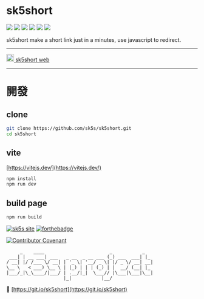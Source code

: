 # sk5short 

![](https://img.shields.io/github/v/release/sk5s/sk5short?style=for-the-badge)
![](https://img.shields.io/github/last-commit/sk5s/sk5short?style=for-the-badge)
![](https://img.shields.io/github/license/sk5s/sk5short?style=for-the-badge)
![](https://img.shields.io/github/languages/top/sk5s/sk5short?style=for-the-badge)
![](https://img.shields.io/endpoint?url=https://raw.githubusercontent.com/sk5s/uptime/master/api/sk5short-website/uptime.json&style=for-the-badge)
![](https://img.shields.io/endpoint?url=https://raw.githubusercontent.com/sk5s/uptime/master/api/sk5short-website/response-time.json&style=for-the-badge)

sk5short make a short link just in a minutes, use javascript to redirect.

---

<a href="https://www.sk5s.cyou/sk5short/" target="_blank"><img width="20px" src="https://upload.cc/i1/2021/11/12/p8YxXc.png" alt=""> sk5short web</a>

---

<!-- ## 現在有把網頁版做成桌面應用程式囉！

### 下載
到https://github.com/sk5s/sk5short-desktop 的release可以找到
### 使用
#### Windows
執行`.exe` -->


# 開發

## clone
```bash
git clone https://github.com/sk5s/sk5short.git
cd sk5short
```

## vite
[https://vitejs.dev/](https://vitejs.dev/)

```bash
npm install
npm run dev
```

## build page
```bash
npm run build
```

[![sk5s site](https://upload.cc/i1/2021/10/29/dVn6TN.png)](https://www.sk5s.cyou/)
[![forthebadge](https://forthebadge.com/images/badges/open-source.svg)](https://www.sk5s.cyou/)

[![Contributor Covenant](https://img.shields.io/badge/Contributor%20Covenant-2.1-4baaaa.svg?style=for-the-badge)](CODE_OF_CONDUCT.md)

```
     _    ____                        _           _   
 ___| | __ ___| ___   _ __  _ __ ___ (_) ___  ___| |_ 
/ __| |/ /___ \/ __| | '_ \| '__/ _ \| |/ _ \/ __| __|
\__ \   < ___) \__ \ | |_) | | | (_) | |  __/ (__| |_ 
|___/_|\_\____/|___/ | .__/|_|  \___// |\___|\___|\__|
                     |_|           |__/               
```

🔗 [https://git.io/sk5short](https://git.io/sk5short)
